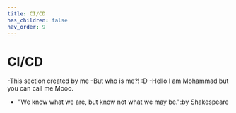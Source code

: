 ```yaml
---
title: CI/CD
has_children: false
nav_order: 9
---
```


# CI/CD

-This section created by me
-But who is me?! :D
-Hello I am Mohammad but you can call me Mooo. 
- "We know what we are, but know not what we may be.":by Shakespeare